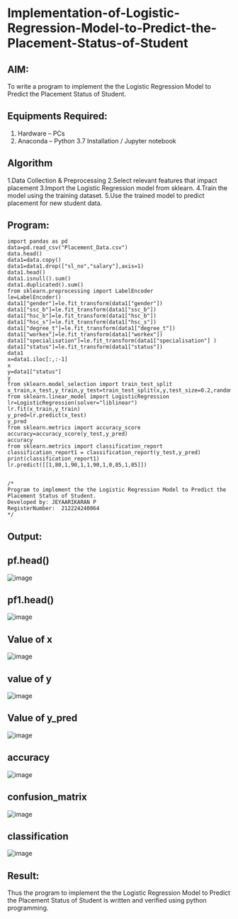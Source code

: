 # Implementation-of-Logistic-Regression-Model-to-Predict-the-Placement-Status-of-Student

## AIM:
To write a program to implement the the Logistic Regression Model to Predict the Placement Status of Student.

## Equipments Required:
1. Hardware – PCs
2. Anaconda – Python 3.7 Installation / Jupyter notebook

## Algorithm
1.Data Collection & Preprocessing
2.Select relevant features that impact placement 
3.Import the Logistic Regression model from sklearn. 
4.Train the model using the training dataset.
5.Use the trained model to predict placement for new student data.

## Program:
```
import pandas as pd
data=pd.read_csv("Placement_Data.csv")
data.head()
data1=data.copy()
data1=data1.drop(["sl_no","salary"],axis=1)
data1.head()
data1.isnull().sum()
data1.duplicated().sum()
from sklearn.preprocessing import LabelEncoder
le=LabelEncoder()
data1["gender"]=le.fit_transform(data1["gender"])
data1["ssc_b"]=le.fit_transform(data1["ssc_b"])
data1["hsc_b"]=le.fit_transform(data1["hsc_b"])
data1["hsc_s"]=le.fit_transform(data1["hsc_s"])
data1["degree_t"]=le.fit_transform(data1["degree_t"])
data1["workex"]=le.fit_transform(data1["workex"])
data1["specialisation"]=le.fit_transform(data1["specialisation"] )     
data1["status"]=le.fit_transform(data1["status"])       
data1
x=data1.iloc[:,:-1]
x
y=data1["status"]
y
from sklearn.model_selection import train_test_split
x_train,x_test,y_train,y_test=train_test_split(x,y,test_size=0.2,random_state=0)
from sklearn.linear_model import LogisticRegression
lr=LogisticRegression(solver="liblinear")
lr.fit(x_train,y_train)
y_pred=lr.predict(x_test)
y_pred
from sklearn.metrics import accuracy_score
accuracy=accuracy_score(y_test,y_pred)
accuracy
from sklearn.metrics import classification_report
classification_report1 = classification_report(y_test,y_pred)
print(classification_report1)
lr.predict([[1,80,1,90,1,1,90,1,0,85,1,85]])


/*
Program to implement the the Logistic Regression Model to Predict the Placement Status of Student.
Developed by: JEYAARIKARAN P
RegisterNumber:  212224240064
*/
```

## Output:
## pf.head()
![image](https://github.com/user-attachments/assets/c99ce235-71b5-4f2c-a349-e75a6e91375e)

## pf1.head()
![image](https://github.com/user-attachments/assets/7e010984-20d1-48a2-9d20-bae1f2b8f15a)

## Value of x
![image](https://github.com/user-attachments/assets/7e0a3c12-edf2-43e6-b6ea-d07416b5ac20)

## value of y
![image](https://github.com/user-attachments/assets/b73746fd-973f-4666-9e50-1efe6c7e022d)


## Value of y_pred
![image](https://github.com/user-attachments/assets/aaab5b5f-0522-4d37-bba4-1ea93fabd10f)


## accuracy
![image](https://github.com/user-attachments/assets/177b30d9-8425-46ee-94d0-adbea4d35ff8)


## confusion_matrix
![image](https://github.com/user-attachments/assets/c5f62335-9052-4e09-9950-936f248ca812)

## classification

![image](https://github.com/user-attachments/assets/64181729-d936-40bb-b5cb-6fe638258d9c)











## Result:
Thus the program to implement the the Logistic Regression Model to Predict the Placement Status of Student is written and verified using python programming.
